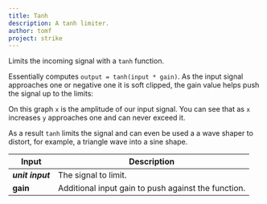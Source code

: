 ```yaml
---
title: Tanh
description: A tanh limiter.
author: tomf
project: strike
---
```


<md-img src="strike/tanh.png" alt=""></md-img>

Limits the incoming signal with a `tanh` function.

Essentially computes `output = tanh(input * gain)`. As the input signal approaches one or negative one it is soft clipped, the gain value helps push the signal up to the limits:

<md-img src="strike/tanh-explain.gif" alt=""></md-img>

On this graph `x` is the amplitude of our input signal. You can see that as `x` increases `y` approaches one and can never exceed it.

As a result `tanh` limits the signal and can even be used a a wave shaper to distort, for example, a triangle wave into a sine shape.

| Input            | Description                        |
| ---------------- | ---------------------------------- |
| **_unit input_** | The signal to limit.  |
| **gain**         | Additional input gain to push against the function. |
